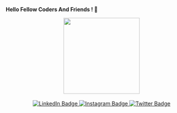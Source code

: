 <l1><b> Hello Fellow Coders And Friends ! 👋</b></l1>
<div id="header" align="center">
  <img src="https://media.giphy.com/media/noyBeNjH4nbtXV5ZLA/giphy.gif" width="200" align="center"/>
</div>
<br>
<div id="badges" align = "center">
  <a href="https://www.linkedin.com/in/priyanshu-pusola-642b74241/">
    <img src="https://img.shields.io/badge/LinkedIn-blue?style=for-the-badge&logo=linkedin&logoColor=white" alt="LinkedIn Badge" />
  </a>
  <a href="https://www.instagram.com/ironical_suburb09/">
    <img src="https://img.shields.io/badge/Instagram-blue?style=for-the-badge&logo=instagram&logoColor=white" alt="Instagram Badge" />
  </a>
  <a href="your-twitter-URL">
    <img src="https://img.shields.io/badge/Twitter-blue?style=for-the-badge&logo=twitter&logoColor=white" alt="Twitter Badge" />
  </a>
</div>
